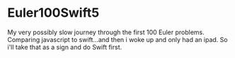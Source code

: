 # Euler100Swift5
My very possibly slow journey through the first 100 Euler problems. Comparing javascript to swift...and then i woke up and only had an ipad. So i'll take that as a sign and do Swift first.
